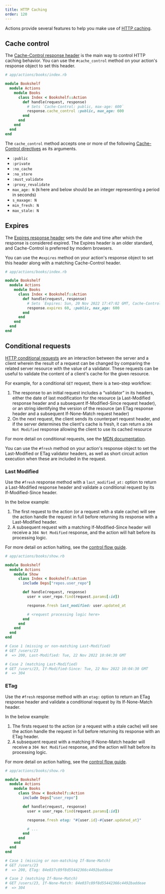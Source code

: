 ```yaml
---
title: HTTP Caching
order: 120
---
```


Actions provide several features to help you make use of [HTTP caching][mdn-http-caching].

[mdn-http-caching]: https://developer.mozilla.org/en-US/docs/Web/HTTP/Caching

## Cache control

The [Cache-Control response header][mdn-cache-control] is the main way to control HTTP caching behavior. You can use the `#cache_control` method on your action's response object to set this header.

```ruby
# app/actions/books/index.rb

module Bookshelf
  module Actions
    module Books
      class Index < Bookshelf::Action
        def handle(request, response)
          # Sets `Cache-Control: public, max-age: 600`
          response.cache_control :public, max_age: 600
        end
      end
    end
  end
end
```

The `cache_control` method accepts one or more of the following [Cache-Control directives][mdn-cache-control-directives] as its arguments.

- `:public`
- `:private`
- `:no_cache`
- `:no_store`
- `:must_validate`
- `:proxy_revalidate`
- `max_age: N` (`N` here and below should be an integer representing a period in seconds)
- `s_maxage: N`
- `min_fresh: N`
- `max_stale: N`

[mdn-cache-control]: https://developer.mozilla.org/en-US/docs/Web/HTTP/Headers/Cache-Control
[mdn-cache-control-directives]: https://developer.mozilla.org/en-US/docs/Web/HTTP/Headers/Cache-Control#cache_directives

## Expires

The [Expires response header][mdn-expires] sets the date and time after which the response is considered expired. The Expires header is an older standard, and Cache-Control is preferred by modern browsers.

You can use the `#expires` method on your action's response object to set this header along with a matching Cache-Control header.

```ruby
# app/actions/books/index.rb

module Bookshelf
  module Actions
    module Books
      class Index < Bookshelf::Action
        def handle(request, response)
          # Sets `Expires: Sun, 20 Nov 2022 17:47:02 GMT, Cache-Control: public, max-age=600`
          response.expires 60, :public, max_age: 600
        end
      end
    end
  end
end
```

[mdn-expires]: https://developer.mozilla.org/en-US/docs/Web/HTTP/Headers/Expires

## Conditional requests

[HTTP conditional requests][mdn-conditional-requests] are an interaction between the server and a client wherein the result of a request can be changed by comparing the related server resource with the value of a validator. These requests can be useful to validate the content of a client's cache for the given resource.

For example, for a conditional `GET` request, there is a two-step workflow:

1. The response to an initial request includes a “validator” in its headers, either the date of last modification for the resource (a Last-Modified response header and a subsequent If-Modified-Since request header), or an string identifying the version of the resource (an ETag response header and a subsequent If-None-Match request header)
2. On the next request, the client sends its counterpart request header, and if the server determines the client's cache is fresh, it can return a `304 Not Modified` response allowing the client to use its cached resource

For more detail on conditional requests, see the [MDN documentation][mdn-conditional-requests].

You can use the `#fresh` method on your action's response object to set the Last-Modified or ETag validator headers, as well as short circuit action execution when these are included in the request.

[mdn-conditional-requests]: https://developer.mozilla.org/en-US/docs/Web/HTTP/Conditional_requests

### Last Modified

Use the `#fresh` response method with a `last_modified_at:` option to return a Last-Modified response header and validate a conditional request by its If-Modified-Since header.

In the below example:

1. The first request to the action (or a request with a stale cache) will see the action handle the request in full before returning its response with a Last-Modified header.
2. A subsequent request with a matching If-Modified-Since header will receive a `304 Not Modified` response, and the action will halt before its processing logic.

For more detail on action halting, see the [control flow guide](/v2.3/actions/control-flow).

```ruby
# app/actions/books/show.rb

module Bookshelf
  module Actions
    module Show
      class Index < Bookshelf::Action
        include Deps["repos.user_repo"]

        def handle(request, response)
          user = user_repo.find(request.params[:id])

          response.fresh last_modified: user.updated_at

          # <request processing logic here>
        end
      end
    end
  end
end

# Case 1 (missing or non-matching Last-Modified)
# GET /users/23
#  => 200, Last-Modified: Tue, 22 Nov 2022 10:04:30 GMT

# Case 2 (matching Last-Modified)
# GET /users/23, If-Modified-Since: Tue, 22 Nov 2022 10:04:30 GMT
#  => 304
```

### ETag

Use the `#fresh` response method with an `etag:` option to return an ETag response header and validate a conditional request by its If-None-Match header.

In the below example:

1. The firsts request to the action (or a request with a stale cache) will see the action handle the request in full before returning its response with an ETag header.
2. A subsequent request with a matching If-None-Match header will receive a `304 Not Modified` response, and the action will halt before its processing logic.

For more detail on action halting, see the [control flow guide](/v2.3/actions/control-flow).

```ruby
# app/actions/books/show.rb

module Bookshelf
  module Actions
    module Books
      class Show < Bookshelf::Action
        include Deps["user_repo"]

        def handle(request, response)
          user = user_repo.find(request.params[:id])

          response.fresh etag: "#{user.id}-#{user.updated_at}"

          # ...
        end
      end
    end
  end
end

# Case 1 (missing or non-matching If-None-Match)
# GET /users/23
#  => 200, ETag: 84e037c89f8d55442366c4492baddeae

# Case 2 (matching If-None-Match)
# GET /users/23, If-None-Match: 84e037c89f8d55442366c4492baddeae
#  => 304
```
